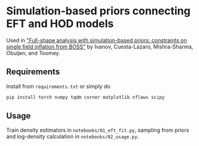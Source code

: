# Simulation-based priors connecting EFT and HOD models

Used in ["Full-shape analysis with simulation-based priors: constraints on single field inflation from BOSS"](https://arxiv.org/abs/2402.13310) by Ivanov, Cuesta-Lazaro, Mishra-Sharma, Obuljen, and Toomey.

## Requirements

Install from `requirements.txt` or simply do
```bash
pip install torch numpy tqdm corner matplotlib nflows scipy
```

## Usage

Train density estimators in `notebooks/01_eft_fit.py`, sampling from priors and log-density calculation in `notebooks/02_usage.py`.
